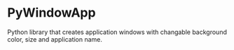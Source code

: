 # PyWindowApp
Python library that creates application windows with changable background color, size and application name.
